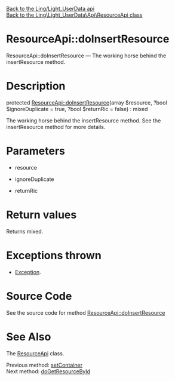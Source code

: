 [Back to the Ling/Light_UserData api](https://github.com/lingtalfi/Light_UserData/blob/master/doc/api/Ling/Light_UserData.md)<br>
[Back to the Ling\Light_UserData\Api\ResourceApi class](https://github.com/lingtalfi/Light_UserData/blob/master/doc/api/Ling/Light_UserData/Api/ResourceApi.md)


ResourceApi::doInsertResource
================



ResourceApi::doInsertResource — The working horse behind the insertResource method.




Description
================


protected [ResourceApi::doInsertResource](https://github.com/lingtalfi/Light_UserData/blob/master/doc/api/Ling/Light_UserData/Api/ResourceApi/doInsertResource.md)(array $resource, ?bool $ignoreDuplicate = true, ?bool $returnRic = false) : mixed




The working horse behind the insertResource method.
See the insertResource method for more details.




Parameters
================


- resource

    

- ignoreDuplicate

    

- returnRic

    


Return values
================

Returns mixed.


Exceptions thrown
================

- [Exception](http://php.net/manual/en/class.exception.php).&nbsp;







Source Code
===========
See the source code for method [ResourceApi::doInsertResource](https://github.com/lingtalfi/Light_UserData/blob/master/Api/ResourceApi.php#L160-L197)


See Also
================

The [ResourceApi](https://github.com/lingtalfi/Light_UserData/blob/master/doc/api/Ling/Light_UserData/Api/ResourceApi.md) class.

Previous method: [setContainer](https://github.com/lingtalfi/Light_UserData/blob/master/doc/api/Ling/Light_UserData/Api/ResourceApi/setContainer.md)<br>Next method: [doGetResourceById](https://github.com/lingtalfi/Light_UserData/blob/master/doc/api/Ling/Light_UserData/Api/ResourceApi/doGetResourceById.md)<br>

